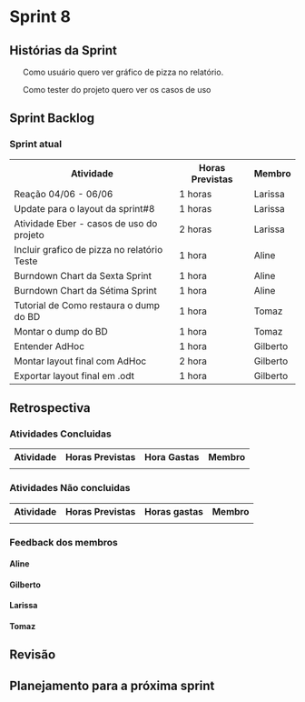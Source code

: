 <h1> Sprint 8 </h1>

<h2> Histórias da Sprint </h2>

<ul>Como usuário quero ver gráfico de pizza no relatório.  </ul>
<ul> Como tester do projeto quero ver os casos de uso</ul>

<h2> Sprint Backlog </h2>

<h3> Sprint atual </h3>
<table>
  <tr>
    <th> Atividade </th>
    <th> Horas Previstas </th>
    <th> Membro </th>
  </tr>
  <tr>
    <td>  Reação 04/06 - 06/06 </td>
    <td>  1 horas </td>
    <td>  Larissa </td>
  </tr>
  <tr>
    <td> Update para o layout da sprint#8 </td>
    <td>  1 horas </td>
    <td>  Larissa </td>
  </tr>
  <tr>
    <td> Atividade Eber - casos de uso do projeto </td>
    <td> 2 horas </td>
    <td> Larissa </td>
  </tr>
  <tr> 
    <td>Incluir grafico de pizza no relatório Teste</td>
    <td>1 hora</td>
    <td>Aline</td>
  </tr>
  <tr>
    <td>Burndown Chart da Sexta Sprint</td>
    <td>1 hora</td>
    <td>Aline</td>
  </tr>
    <tr>
    <td>Burndown Chart da Sétima Sprint</td>
    <td>1 hora</td>
    <td>Aline</td>
  </tr>
  <tr> 
    <td>Tutorial de Como restaura o dump do BD</td>
    <td>1 hora</td>
    <td>Tomaz</td>
  </tr>
  <tr> 
    <td>Montar o dump do BD</td>
    <td>1 hora</td>
    <td>Tomaz</td>
  </tr>
  <tr> 
    <td>Entender AdHoc</td>
    <td>1 hora</td>
    <td>Gilberto</td>
  </tr>
  <tr> 
    <td>Montar layout final com AdHoc</td>
    <td>2 hora</td>
    <td>Gilberto</td>
  </tr>
  <tr> 
    <td>Exportar layout final em .odt</td>
    <td>1 hora</td>
    <td>Gilberto</td>
  </tr>
</table> 

<h2> Retrospectiva </h2>
<h3> Atividades Concluidas </h3>
<table>
  <tr>
    <th> Atividade </th>
    <th> Horas Previstas </th>
    <th> Hora Gastas </th>
    <th> Membro </th>
  </tr>
  <tr> 
    <td></td>
    <td></td>
    <td></td>
    <td></td>
  </tr>

</table> 

<h3> Atividades Não concluidas </h3>

<table>
  <tr>
    <th> Atividade </th>
    <th> Horas Previstas </th>
   	<th> Horas gastas </th>
    <th> Membro </th>
  </tr>
  <tr>
    <td></td>
    <td></td>
    <td></td>
    <td></td>
  </tr>

</table> 

<h3> Feedback dos membros</h3>
<h4> Aline </h4>

<p align="justify"> </p>

<h4> Gilberto </h4>

<p align="justify"></p>

<h4> Larissa </h4>

<p align="justify">
</p>

<h4> Tomaz </h4>

<p align="justify"></p>

<h2> Revisão </h2>
<p align="justify">
</p>

<h2> Planejamento para a próxima sprint</h2>
<p align="justify"></p>
